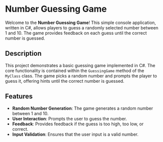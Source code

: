 # Number Guessing Game

Welcome to the **Number Guessing Game**! This simple console application, written in C#, allows players to guess a randomly selected number between 1 and 10. The game provides feedback on each guess until the correct number is guessed.

## **Description**

This project demonstrates a basic guessing game implemented in C#. The core functionality is contained within the `GuessingGame` method of the `MyClass` class. The game picks a random number and prompts the player to guess it, offering hints until the correct number is guessed.

## **Features**

- **Random Number Generation**: The game generates a random number between 1 and 10.
- **User Interaction**: Prompts the user to guess the number.
- **Feedback**: Provides feedback if the guess is too high, too low, or correct.
- **Input Validation**: Ensures that the user input is a valid number.
